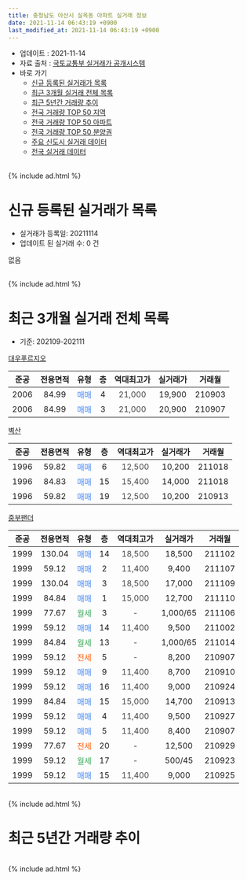 ```yaml
---
title: 충청남도 아산시 실옥동 아파트 실거래 정보
date: 2021-11-14 06:43:19 +0900
last_modified_at: 2021-11-14 06:43:19 +0900
---
```


* 업데이트 : 2021-11-14
* 자료 출처 : [국토교통부 실거래가 공개시스템](http://rt.molit.go.kr)
* 바로 가기
    * [신규 등록된 실거래가 목록](#신규-등록된-실거래가-목록)
    * [최근 3개월 실거래 전체 목록](#최근-3개월-실거래-전체-목록)
    * [최근 5년간 거래량 추이](#최근-5년간-거래량-추이)
    * [전국 거래량 TOP 50 지역](https://inasie.github.io/apt-trade-info/최근-3개월-전국에서-가장-거래가-많이-발생한-지역)
    * [전국 거래량 TOP 50 아파트](https://inasie.github.io/apt-trade-info/최근-3개월-전국에서-가장-거래가-많이-발생한-아파트)
    * [전국 거래량 TOP 50 분양권](https://inasie.github.io/apt-trade-info/최근-3개월-전국에서-가장-거래가-많이-발생한-분양권)
    * [주요 신도시 실거래 데이터](https://inasie.github.io/apt-trade-info/주요-신도시)
    * [전국 실거래 데이터](https://inasie.github.io/apt-trade-info/전국)
<br>
{% include ad.html %}
<br>

# 신규 등록된 실거래가 목록
* 실거래가 등록일: 20211114
* 업데이트 된 실거래 수: 0 건

없음

<br>
{% include ad.html %}
<br>

# 최근 3개월 실거래 전체 목록
* 기준: 202109-202111


[대우푸르지오](https://search.naver.com/search.naver?query=%EC%B6%A9%EC%B2%AD%EB%82%A8%EB%8F%84+%EC%95%84%EC%82%B0%EC%8B%9C+%EC%8B%A4%EC%98%A5%EB%8F%99+%EB%8C%80%EC%9A%B0%ED%91%B8%EB%A5%B4%EC%A7%80%EC%98%A4)

|준공|전용면적|유형|층|역대최고가|실거래가|거래월|
|:---:|:---:|:---:|:---:|:---:|:---:|:---:|
|2006|84.99|<span style="color:#4285f3">매매</span>|4|<span style="color:#444444">21,000</span>|19,900|210903|
|2006|84.99|<span style="color:#4285f3">매매</span>|3|<span style="color:#444444">21,000</span>|20,900|210907|

[벽산](https://search.naver.com/search.naver?query=%EC%B6%A9%EC%B2%AD%EB%82%A8%EB%8F%84+%EC%95%84%EC%82%B0%EC%8B%9C+%EC%8B%A4%EC%98%A5%EB%8F%99+%EB%B2%BD%EC%82%B0)

|준공|전용면적|유형|층|역대최고가|실거래가|거래월|
|:---:|:---:|:---:|:---:|:---:|:---:|:---:|
|1996|59.82|<span style="color:#4285f3">매매</span>|6|<span style="color:#444444">12,500</span>|10,200|211018|
|1996|84.83|<span style="color:#4285f3">매매</span>|15|<span style="color:#444444">15,400</span>|14,000|211018|
|1996|59.82|<span style="color:#4285f3">매매</span>|19|<span style="color:#444444">12,500</span>|10,200|210913|

[중부팬더](https://search.naver.com/search.naver?query=%EC%B6%A9%EC%B2%AD%EB%82%A8%EB%8F%84+%EC%95%84%EC%82%B0%EC%8B%9C+%EC%8B%A4%EC%98%A5%EB%8F%99+%EC%A4%91%EB%B6%80%ED%8C%AC%EB%8D%94)

|준공|전용면적|유형|층|역대최고가|실거래가|거래월|
|:---:|:---:|:---:|:---:|:---:|:---:|:---:|
|1999|130.04|<span style="color:#4285f3">매매</span>|14|<span style="color:#444444">18,500</span>|18,500|211102|
|1999|59.12|<span style="color:#4285f3">매매</span>|2|<span style="color:#444444">11,400</span>|9,400|211107|
|1999|130.04|<span style="color:#4285f3">매매</span>|3|<span style="color:#444444">18,500</span>|17,000|211109|
|1999|84.84|<span style="color:#4285f3">매매</span>|1|<span style="color:#444444">15,000</span>|12,700|211110|
|1999|77.67|<span style="color:#34a853">월세</span>|3|<span style="color:#444444">-</span>|1,000/65|211106|
|1999|59.12|<span style="color:#4285f3">매매</span>|14|<span style="color:#444444">11,400</span>|9,500|211002|
|1999|84.84|<span style="color:#34a853">월세</span>|13|<span style="color:#444444">-</span>|1,000/65|211014|
|1999|59.12|<span style="color:#ff5a00">전세</span>|5|<span style="color:#444444">-</span>|8,200|210907|
|1999|59.12|<span style="color:#4285f3">매매</span>|9|<span style="color:#444444">11,400</span>|8,700|210910|
|1999|59.12|<span style="color:#4285f3">매매</span>|16|<span style="color:#444444">11,400</span>|9,000|210924|
|1999|84.84|<span style="color:#4285f3">매매</span>|15|<span style="color:#444444">15,000</span>|14,700|210913|
|1999|59.12|<span style="color:#4285f3">매매</span>|4|<span style="color:#444444">11,400</span>|9,500|210927|
|1999|59.12|<span style="color:#4285f3">매매</span>|5|<span style="color:#444444">11,400</span>|8,400|210907|
|1999|77.67|<span style="color:#ff5a00">전세</span>|20|<span style="color:#444444">-</span>|12,500|210929|
|1999|59.12|<span style="color:#34a853">월세</span>|17|<span style="color:#444444">-</span>|500/45|210923|
|1999|59.12|<span style="color:#4285f3">매매</span>|15|<span style="color:#444444">11,400</span>|9,000|210925|


<br>
{% include ad.html %}
<br>

# 최근 5년간 거래량 추이


<div style="width:100%;">
    <canvas id="deal_progress" height="200"></canvas>
</div>

<script>
new Chart(document.getElementById("deal_progress"), {
    type: 'line',
    data: {
        labels: ['201611','201612','201701','201702','201703','201704','201705','201706','201707','201708','201709','201710','201711','201712','201801','201802','201803','201804','201805','201806','201807','201808','201809','201810','201811','201812','201901','201902','201903','201904','201905','201906','201907','201908','201909','201910','201911','201912','202001','202002','202003','202004','202005','202006','202007','202008','202009','202010','202011','202012','202101','202102','202103','202104','202105','202106','202107','202108','202109','202110','202111'],
        datasets: [{
            label: '매매',
            pointRadius: 1,
            data: [5, 2, 7, 11, 9, 4, 5, 9, 3, 5, 5, 11, 5, 8, 4, 8, 10, 4, 8, 3, 4, 7, 8, 8, 3, 4, 1, 9, 2, 6, 6, 6, 3, 6, 6, 2, 2, 8, 4, 5, 4, 4, 5, 8, 5, 15, 6, 15, 6, 11, 13, 10, 11, 14, 20, 10, 17, 6, 9, 3, 4],
            borderColor: "rgba(255, 201, 14, 1)",
            backgroundColor: "rgba(255, 201, 14, 0.5)",
            fill: false,
            lineTension: 0
        },{
            label: '전월세',
            pointRadius: 1,
            data: [1, 2, 2, 6, 7, 2, 6, 1, 5, 4, 4, 2, 2, 3, 2, 1, 3, 6, 2, 1, 4, 3, 3, 3, 1, 0, 0, 2, 2, 1, 4, 1, 2, 2, 2, 0, 0, 3, 2, 2, 2, 1, 3, 2, 2, 2, 6, 2, 1, 1, 0, 1, 1, 2, 2, 3, 3, 3, 3, 1, 1],
            borderColor: "rgba(0, 141, 185, 1)",
            backgroundColor: "rgba(0, 141, 185, 0.5)",
            fill: false,
            lineTension: 0
        }
        ]
    },
    options: {
        responsive: true,
        title: {
            display: false
        },
        tooltips: {
            mode: 'index',
            intersect: false
        },
        hover: {
            mode: 'nearest',
            intersect: true
        },
        scales: {
            xAxes: [{
                display: true,
                scaleLabel: {
                    display: true,
                    labelString: '년/월'
                }
            }],
            yAxes: [{
                display: true,
                ticks: {
                    suggestedMin: 0,
                },
                scaleLabel: {
                    display: true,
                    labelString: '실거래 수'
                }
            }]
        }
    }
});

</script>


<br>
{% include ad.html %}
<br>

